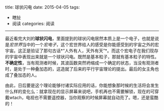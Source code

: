 title: 球状闪电
date: 2015-04-05 
tags:
- 瞎扯
- 阅读
categories: 阅读
---



最近看完大刘的**球状闪电**，里面提到的球状闪电居然本质上是一个电子，也就是说是*宏世界*当中的一个*宏电子*，这个宏世界给人的感受是你能感受到的宇宙之外的宏宇宙。这正是验证了那句古话*“人外有人，天外有天”*。而这个宏电子在我们现存的宇宙中表现出来就是一个球状闪电。既然是基本粒子，那就有基本粒子的特性。**不确定性**，当有观测者时候，其波函数突然坍缩成一个确定的状态，当没有观测者时，是处于一种叠加态的，这造就了后来的平行宇宙理论的提出。最后的女主角也成了叠加态的人。

<!-- more -->

 由此，日后要是这个理论能够付诸实际应用的话，你能想象那时候的生活将会发生什么样的变化么：就拿现在的显示屏幕来说吧，手机再也不需要解锁，现在的可穿戴wtach，电视也不需要遥控器，当你观察的时候屏幕就自动亮了。嗯，还是蛮酷的！
